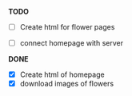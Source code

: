 **TODO**

- [ ] Create html for flower pages 
- [ ] connect homepage with server
 

**DONE**
- [x] Create html of homepage 
- [x] download images of flowers